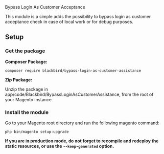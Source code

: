 Bypass Login As Customer Acceptance

This module is a simple adds the possibility to bypass login as customer acceptance check in case of local work or for 
debug purposes.

## Setup

### Get the package

**Composer Package:**


```
composer require blackbird/bypass-login-as-customer-assistance
```

**Zip Package:**

Unzip the package in app/code/Blackbird/BypassLoginAsCustomerAssistance, from the root of your Magento instance.


### Install the module

Go to your Magento root directory and run the following magento command:

```
php bin/magento setup:upgrade
```

**If you are in production mode, do not forget to recompile and redeploy the static resources, or use the `--keep-generated` option.**
